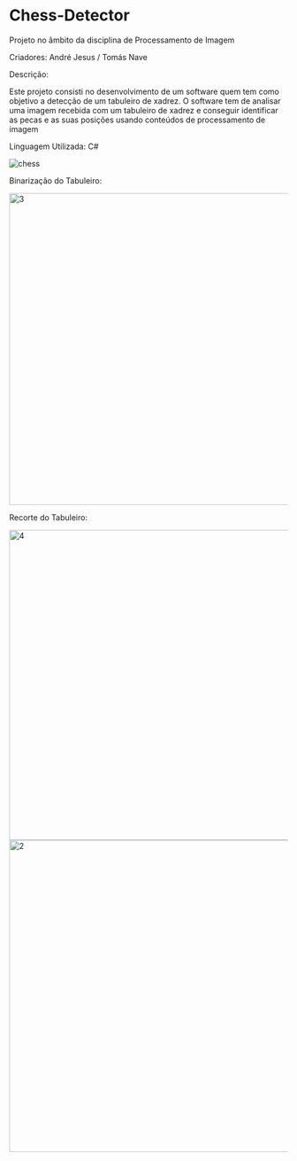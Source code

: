 # Chess-Detector
Projeto no âmbito da disciplina de Processamento de Imagem

Criadores: André Jesus / Tomás Nave

Descrição:

Este projeto consisti no desenvolvimento de um software quem tem como objetivo a detecção de um tabuleiro de xadrez.
O software tem de analisar uma imagem recebida com um tabuleiro de xadrez e conseguir identificar as pecas e as suas posições usando conteúdos de processamento de imagem

Linguagem Utilizada: C#

![chess](https://github.com/user-attachments/assets/7e718f26-62c4-4881-85d5-1d33ef277d1b)

Binarização do Tabuleiro:

<img width="563" alt="3" src="https://github.com/user-attachments/assets/2dd75f48-175e-4203-be62-92fcbd1884a1">

Recorte do Tabuleiro:

<img width="560" alt="4" src="https://github.com/user-attachments/assets/ae541e34-aa93-4cc5-9a75-ee9502d47ab5">

<img width="563" alt="2" src="https://github.com/user-attachments/assets/0ff41ae5-c8e3-4155-bc12-cdaaa6bd369e">



